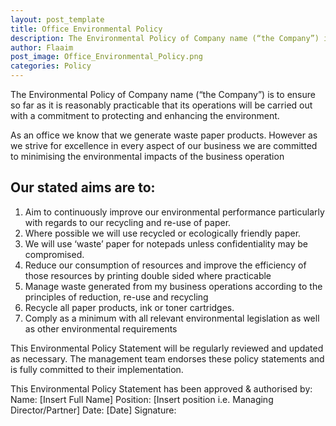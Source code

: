 ```yaml
---
layout: post_template
title: Office Environmental Policy
description: The Environmental Policy of Company name (“the Company”) is to ensure so far as it is reasonably practicable that its operations will be carried out with a commitment to protecting  and enhancing the environment.
author: Flaaim
post_image: Office_Environmental_Policy.png
categories: Policy
---
```


The Environmental Policy of Company name (“the Company”) is to ensure so far as it is reasonably practicable that its operations will be carried out with a commitment to protecting  and enhancing the environment.

As an office we know that we generate waste paper products. However as we strive for excellence in every aspect of our business we are committed to minimising the environmental impacts of the business operation 

## Our stated aims are to: 
1. Aim to continuously improve our environmental performance particularly with regards to our recycling and re-use of paper.
2. Where possible we will use recycled or ecologically friendly paper.
3. We will use ‘waste’ paper for notepads unless confidentiality may be compromised.
4. Reduce our consumption of resources and improve the efficiency of those resources by printing double sided where practicable
5. Manage waste generated from my business operations according to the principles of reduction, re-use and recycling
6. Recycle all paper products, ink or toner cartridges.
7. Comply as a minimum with all relevant environmental legislation as well as other environmental requirements

This Environmental Policy Statement will be regularly reviewed and updated as necessary. The management team endorses these policy statements and is fully committed to their implementation.


This Environmental Policy Statement has been approved & authorised by:
Name: [Insert Full Name]
Position: [Insert position i.e. Managing Director/Partner]
Date: [Date]
Signature:
